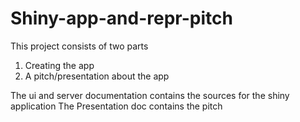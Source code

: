# Shiny-app-and-repr-pitch

This project consists of two parts 
1. Creating the app
2. A pitch/presentation about the app

The ui and server documentation contains the sources for the shiny application
The Presentation doc contains the pitch
